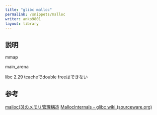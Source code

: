 ```yaml
---
title: "glibc malloc"
permalink: /snippets/malloc
writer: anko9801
layout: library
---
```


## 説明

mmap

main_arena

libc 2.29
tcacheでdouble freeはできない

## 参考
[malloc(3)のメモリ管理構造](https://www.valinux.co.jp/technologylibrary/document/linux/malloc0001/)
[MallocInternals - glibc wiki (sourceware.org)](https://sourceware.org/glibc/wiki/MallocInternals)

